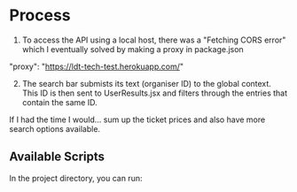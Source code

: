 # Process

1. To access the API using a local host, there was a "Fetching CORS error" which I eventually solved by making a proxy in package.json

"proxy": "https://ldt-tech-test.herokuapp.com/"

2. The search bar submists its text (organiser ID) to the global context.  This ID is then sent to UserResults.jsx and filters through the entries that contain the same ID.

If I had the time I would... sum up the ticket prices and also have more search options available.

## Available Scripts

In the project directory, you can run:
